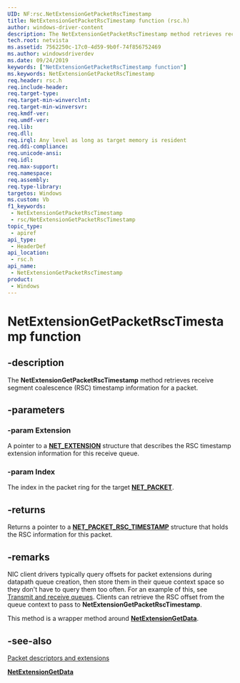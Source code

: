 ```yaml
---
UID: NF:rsc.NetExtensionGetPacketRscTimestamp
title: NetExtensionGetPacketRscTimestamp function (rsc.h)
author: windows-driver-content
description: The NetExtensionGetPacketRscTimestamp method retrieves receive segment coalescence (RSC) timestamp information for a packet.
tech.root: netvista
ms.assetid: 7562250c-17c0-4d59-9b0f-74f856752469
ms.author: windowsdriverdev
ms.date: 09/24/2019
keywords: ["NetExtensionGetPacketRscTimestamp function"]
ms.keywords: NetExtensionGetPacketRscTimestamp
req.header: rsc.h
req.include-header: 
req.target-type: 
req.target-min-winverclnt: 
req.target-min-winversvr: 
req.kmdf-ver: 
req.umdf-ver: 
req.lib: 
req.dll: 
req.irql: Any level as long as target memory is resident
req.ddi-compliance: 
req.unicode-ansi: 
req.idl: 
req.max-support: 
req.namespace: 
req.assembly: 
req.type-library: 
targetos: Windows
ms.custom: Vb
f1_keywords:
 - NetExtensionGetPacketRscTimestamp
 - rsc/NetExtensionGetPacketRscTimestamp
topic_type:
 - apiref
api_type:
 - HeaderDef
api_location:
 - rsc.h
api_name:
 - NetExtensionGetPacketRscTimestamp
product:
 - Windows
---
```


# NetExtensionGetPacketRscTimestamp function


## -description

The **NetExtensionGetPacketRscTimestamp** method retrieves receive segment coalescence (RSC) timestamp information for a packet.

## -parameters

### -param Extension

A pointer to a [**NET_EXTENSION**](../extension/ns-extension-_net_extension.md) structure that describes the RSC timestamp extension information for this receive queue.

### -param Index

The index in the packet ring for the target [**NET_PACKET**](../packet/ns-packet-_net_packet.md).

## -returns

Returns a pointer to a [**NET_PACKET_RSC_TIMESTAMP**](../rsctypes/ns-rsctypes-_net_packet_rsc_timestamp.md) structure that holds the RSC information for this packet.

## -remarks

NIC client drivers typically query offsets for packet extensions during datapath queue creation, then store them in their queue context space so they don't have to query them too often. For an example of this, see [Transmit and receive queues](https://docs.microsoft.com/windows-hardware/drivers/netcx/transmit-and-receive-queues). Clients can retrieve the RSC offset from the queue context to pass to **NetExtensionGetPacketRscTimestamp**.

This method is a wrapper method around [**NetExtensionGetData**](../extension/nf-extension-netextensiongetdata.md).

## -see-also

[Packet descriptors and extensions](https://docs.microsoft.com/windows-hardware/drivers/netcx/packet-descriptors-and-extensions)

[**NetExtensionGetData**](../extension/nf-extension-netextensiongetdata.md)

